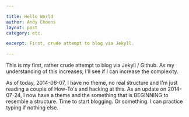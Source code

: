 ```yaml
---

title: Hello World
author: Andy Choens
layout: post
category: etc.

excerpt: First, crude attempt to blog via Jekyll.

---
```


This is my first, rather crude attempt to blog via Jekyll / Github. As
my understanding of this increases, I'll see if I can increase the
complexity.

As of today, 2014-06-07, I have no theme, no real structure and I'm
just reading a couple of How-To's and hacking at this. As an update on
2014-07-24, I now have a theme and the something that is BEGINNING to
resemble a structure. Time to start blogging. Or something. I can
practice typing if nothing else.
